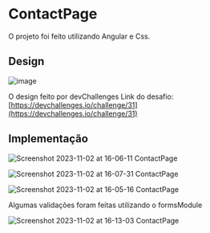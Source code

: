 # ContactPage

O projeto foi feito utilizando Angular e Css.

## Design
![image](https://github.com/ZanderAlec/angular-projects/assets/72523734/ea4a291e-46d3-4482-8eef-a40970913ddd)

O design feito por devChallenges
Link do desafio: [https://devchallenges.io/challenge/31](https://devchallenges.io/challenge/31)

## Implementação

![Screenshot 2023-11-02 at 16-06-11 ContactPage](https://github.com/ZanderAlec/angular-projects/assets/72523734/677de5ed-9de9-4aae-9aed-4b0969ca1aeb)

![Screenshot 2023-11-02 at 16-07-31 ContactPage](https://github.com/ZanderAlec/angular-projects/assets/72523734/b4ba0812-1126-4ee5-af0f-42f7c9185948)

![Screenshot 2023-11-02 at 16-05-16 ContactPage](https://github.com/ZanderAlec/angular-projects/assets/72523734/320d6b33-d2e9-4423-b42d-de689e4dfb51)

Algumas validações foram feitas utilizando o formsModule

![Screenshot 2023-11-02 at 16-13-03 ContactPage](https://github.com/ZanderAlec/angular-projects/assets/72523734/af39f342-3019-44bf-a5e0-4382453d75d4)

